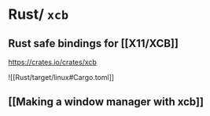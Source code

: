 # Rust/ `xcb`
## Rust safe bindings for [[X11/XCB]]

https://crates.io/crates/xcb

![[Rust/target/linux#Cargo.toml]]

## [[Making a window manager with xcb]]